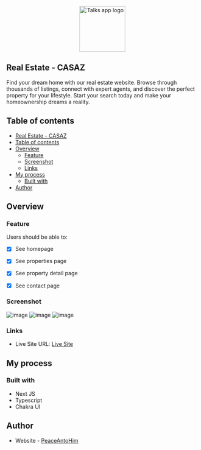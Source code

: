 <p align="center">
  <img src="https://casaz.vercel.app/logo.png" width="120px" alt="Talks app logo"/>
</p>

## Real Estate - CASAZ
<p>Find your dream home with our real estate website. Browse through thousands of listings, connect with expert agents, and discover the perfect property for your lifestyle. Start your search today and make your homeownership dreams a reality.<p>

## Table of contents

- [Real Estate - CASAZ](#real-estate---casaz)
- [Table of contents](#table-of-contents)
- [Overview](#overview)
  - [Feature](#feature)
  - [Screenshot](#screenshot)
  - [Links](#links)
- [My process](#my-process)
  - [Built with](#built-with)
- [Author](#author)

## Overview

### Feature

Users should be able to:

- [x] See homepage 
- [x] See properties page
- [x] See property detail page
- [x] See contact page 


### Screenshot

![image](https://user-images.githubusercontent.com/57162533/224265544-857ceede-f169-43cb-8e58-b424cacbd7af.png)
![image](https://user-images.githubusercontent.com/57162533/224265597-473e9f1e-5519-4add-9ae9-9233c83173b1.png)
![image](https://user-images.githubusercontent.com/57162533/224265658-a8cbdbb4-da18-46d1-b31c-d8379de4843c.png)

### Links

- Live Site URL: [Live Site](https://perumtdl.vercel.app/)

## My process

### Built with

- Next JS
- Typescript
- Chakra UI

## Author

- Website - [PeaceAntoHim](https://github.com/PeaceAntoHim)


